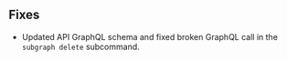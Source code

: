 ## Fixes

- Updated API GraphQL schema and fixed broken GraphQL call in the `subgraph delete` subcommand.
